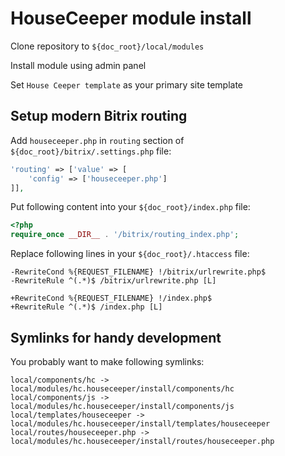 # HouseCeeper module install

Clone repository to `${doc_root}/local/modules`

Install module using admin panel

Set `House Ceeper template` as your primary site template

## Setup modern Bitrix routing

Add `houseceeper.php` in `routing` section of `${doc_root}/bitrix/.settings.php` file:

```php
'routing' => ['value' => [
	'config' => ['houseceeper.php']
]],
```

Put following content into your `${doc_root}/index.php` file:

```php
<?php
require_once __DIR__ . '/bitrix/routing_index.php';
```

Replace following lines in your `${doc_root}/.htaccess` file:

```
-RewriteCond %{REQUEST_FILENAME} !/bitrix/urlrewrite.php$
-RewriteRule ^(.*)$ /bitrix/urlrewrite.php [L]

+RewriteCond %{REQUEST_FILENAME} !/index.php$
+RewriteRule ^(.*)$ /index.php [L]
```

## Symlinks for handy development

You probably want to make following symlinks:

```
local/components/hc -> local/modules/hc.houseceeper/install/components/hc
local/components/js -> local/modules/hc.houseceeper/install/components/js
local/templates/houseceeper -> local/modules/hc.houseceeper/install/templates/houseceeper
local/routes/houseceeper.php -> local/modules/hc.houseceeper/install/routes/houseceeper.php
```
